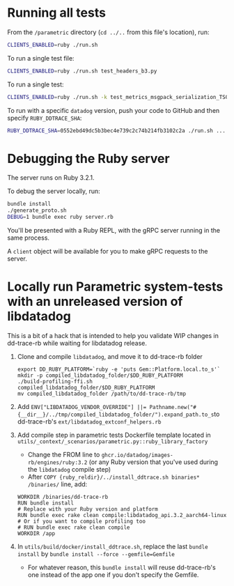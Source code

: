 # Running all tests

From the `/parametric` directory (`cd ../..` from this file's location), run:
```sh
CLIENTS_ENABLED=ruby ./run.sh
```

To run a single test file:
```sh
CLIENTS_ENABLED=ruby ./run.sh test_headers_b3.py
```

To run a single test:
```sh
CLIENTS_ENABLED=ruby ./run.sh -k test_metrics_msgpack_serialization_TS001
```

To run with a specific `datadog` version, push your code to GitHub and then specify `RUBY_DDTRACE_SHA`:

```sh
RUBY_DDTRACE_SHA=0552ebd49dc5b3bec4e739c2c74b214fb3102c2a ./run.sh ...
```

# Debugging the Ruby server

The server runs on Ruby 3.2.1.

To debug the server locally, run:
```sh
bundle install
./generate_proto.sh
DEBUG=1 bundle exec ruby server.rb
```

You'll be presented with a Ruby REPL, with the gRPC server running in the same process.

A `client` object will be available for you to make gRPC requests to the server.

# Locally run Parametric system-tests with an unreleased version of libdatadog

This is a bit of a hack that is intended to help you validate WIP changes in dd-trace-rb while waiting for libdatadog release.

1. Clone and compile `libdatadog`, and move it to dd-trace-rb folder
    ```
    export DD_RUBY_PLATFORM=`ruby -e 'puts Gem::Platform.local.to_s'`
    mkdir -p compiled_libdatadog_folder/$DD_RUBY_PLATFORM
    ./build-profiling-ffi.sh compiled_libdatadog_folder/$DD_RUBY_PLATFORM
    mv compiled_libdatadog_folder /path/to/dd-trace-rb/tmp
    ```

2. Add `ENV["LIBDATADOG_VENDOR_OVERRIDE"] ||= Pathname.new("#{__dir__}/../tmp/compiled_libdatadog_folder/").expand_path.to_s`to dd-trace-rb's `ext/libdatadog_extconf_helpers.rb`

3. Add compile step in parametric tests Dockerfile template located in `utils/_context/_scenarios/parametric.py::ruby_library_factory`
    - Change the FROM line to `ghcr.io/datadog/images-rb/engines/ruby:3.2` (or any Ruby version that you've used during the `libdatadog` compile step)
    - After `COPY {ruby_reldir}/../install_ddtrace.sh binaries* /binaries/` line, add:
    ```
    WORKDIR /binaries/dd-trace-rb
    RUN bundle install
    # Replace with your Ruby version and platform
    RUN bundle exec rake clean compile:libdatadog_api.3.2_aarch64-linux
    # Or if you want to compile profiling too
    # RUN bundle exec rake clean compile
    WORKDIR /app
    ```

4. In `utils/build/docker/install_ddtrace.sh`, replace the last `bundle install` by `bundle install --force --gemfile=Gemfile`
    - For whatever reason, this `bundle install` will reuse dd-trace-rb's one instead of the app one if you don't specify the Gemfile.
